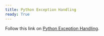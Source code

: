 ```yaml
---
title: Python Exception Handling
ready: True
---
```


Follow this link on [Python Exception Handling](https://www.codementor.io/sheena/python-exception-handling-ogr0a41t7).

